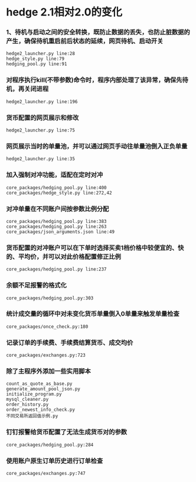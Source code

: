 # hedge 2.1相对2.0的变化
### 1、待机与启动之间的安全转换，既防止数据的丢失，也防止脏数据的产生，确保待机重启前后状态的延续，网页待机、启动开关
    hedge2_launcher.py line:28
    hedge_style.py line:79
    hedging_pool.py line:91
### 对程序执行kill(不带参数)命令时，程序内部处理了该异常，确保先待机，再关闭进程
    hedge2_launcher.py line:196
### 货币配置的网页展示和修改
    hedge2_launcher.py line:75
### 网页展示当时的单量池，并可以通过网页手动往单量池倒入正负单量
    hedge2_launcher.py line:35
### 加入强制对冲功能，适配在定时对冲
    core_packages/hedging_pool.py line:400 
    core_packages/hedge_style.py line:272,42
### 对冲单量在不同账户间按参数比例分配
    core_packages/hedging_pool.py line:383
    core_packages/hedging_pool.py line:263
    core_packages/json_arguments.json line:49
### 货币配置的对冲账户可以在下单时选择买卖1档价格中较便宜的、快的、平均价，并可以对此价格配置修正比例
    core_packages/hedging_pool.py line:237
### 余额不足报警的格式化
    core_packages/hedging_pool.py:303
### 统计成交量的循环中对未变化货币单量倒入0单量来触发单量检查
    core_packages/once_check.py:180
### 记录订单的手续费、手续费结算货币、成交均价
    core_packages/exchanges.py:723
### 除了主程序外添加一些实用脚本
    count_as_quote_as_base.py
    generate_amount_pool_json.py
    initialize_program.py
    mysql_cleaner.py
    order_history.py
    order_newest_info_check.py
    不同交易所返回值示例.py
### 钉钉报警给货币配置了无法生成货币对的参数
    core_packages/hedging_pool.py:284
### 使用账户原生订单历史进行订单检查
    core_packages/exchanges.py:747